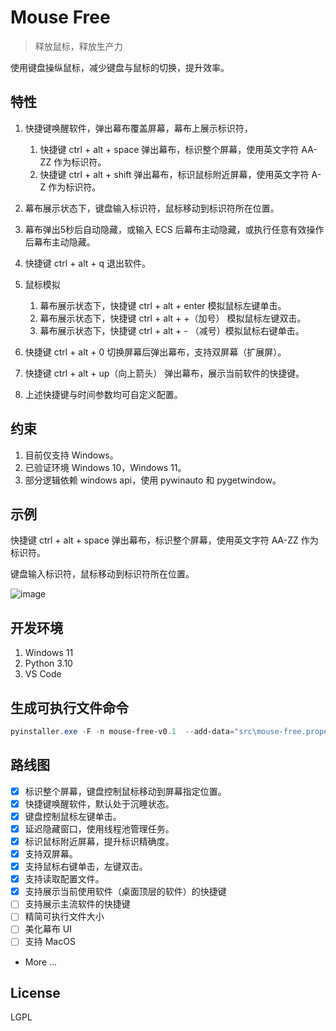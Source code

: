 # Mouse Free

> 释放鼠标，释放生产力

使用键盘操纵鼠标，减少键盘与鼠标的切换，提升效率。




## 特性

1. 快捷键唤醒软件，弹出幕布覆盖屏幕，幕布上展示标识符，
   1. 快捷键 ctrl + alt + space 弹出幕布，标识整个屏幕，使用英文字符 AA-ZZ 作为标识符。
   2. 快捷键 ctrl + alt + shift 弹出幕布，标识鼠标附近屏幕，使用英文字符 A-Z 作为标识符。
2. 幕布展示状态下，键盘输入标识符，鼠标移动到标识符所在位置。
3. 幕布弹出5秒后自动隐藏，或输入 ECS 后幕布主动隐藏，或执行任意有效操作后幕布主动隐藏。
4. 快捷键 ctrl + alt + q 退出软件。
5. 鼠标模拟
   1. 幕布展示状态下，快捷键 ctrl + alt + enter 模拟鼠标左键单击。
   2. 幕布展示状态下，快捷键 ctrl + alt + +（加号） 模拟鼠标左键双击。
   3. 幕布展示状态下，快捷键 ctrl + alt + - （减号）模拟鼠标右键单击。

6. 快捷键 ctrl + alt + 0 切换屏幕后弹出幕布，支持双屏幕（扩展屏）。
7. 快捷键 ctrl + alt + up（向上箭头） 弹出幕布，展示当前软件的快捷键。
8. 上述快捷键与时间参数均可自定义配置。




## 约束

1. 目前仅支持 Windows。
2. 已验证环境 Windows 10，Windows 11。
3. 部分逻辑依赖 windows api，使用 pywinauto 和 pygetwindow。




## 示例

快捷键 ctrl + alt + space 弹出幕布，标识整个屏幕，使用英文字符 AA-ZZ 作为标识符。

键盘输入标识符，鼠标移动到标识符所在位置。


![image](https://github.com/gdeveloping/mouse-free/assets/103371228/7fb519e0-2dd1-46a7-8f81-5a09cb3ed7e1)



## 开发环境

1. Windows 11
2. Python 3.10
3. VS Code



## 生成可执行文件命令

```powershell
pyinstaller.exe -F -n mouse-free-v0.1  --add-data="src\mouse-free.properties;." --add-data="src\hotkey.json;."  .\src\mouse-free-explore.py
```




## 路线图

- [x] 标识整个屏幕，键盘控制鼠标移动到屏幕指定位置。
- [x] 快捷键唤醒软件，默认处于沉睡状态。
- [x] 键盘控制鼠标左键单击。
- [x] 延迟隐藏窗口，使用线程池管理任务。
- [x] 标识鼠标附近屏幕，提升标识精确度。
- [x] 支持双屏幕。
- [x] 支持鼠标右键单击，左键双击。
- [x] 支持读取配置文件。
- [x] 支持展示当前使用软件（桌面顶层的软件）的快捷键
- [ ] 支持展示主流软件的快捷键
- [ ] 精简可执行文件大小
- [ ] 美化幕布 UI
- [ ] 支持 MacOS

* More ...



## License

LGPL



